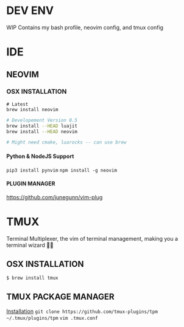 # DEV ENV

WIP
Contains my bash profile, neovim config, and tmux config

# IDE

## NEOVIM

### OSX INSTALLATION

```
# Latest
brew install neovim
```

```bash
# Developement Version 0.5
brew install --HEAD luajit
brew install --HEAD neovim

# Might need cmake, luarocks -- can use brew
```

#### Python & NodeJS Support
`pip3 install pynvim`
`npm install -g neovim`

#### PLUGIN MANAGER
https://github.com/junegunn/vim-plug

# TMUX
Terminal Multiplexer, the vim of terminal management, making you a terminal wizard 🧙‍♂️

## OSX INSTALLATION

`$ brew install tmux`

## TMUX PACKAGE MANAGER

[Installation](https://github.com/tmux-plugins/tpm#installation)
`git clone https://github.com/tmux-plugins/tpm ~/.tmux/plugins/tpm`
`vim .tmux.conf`
